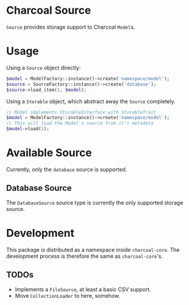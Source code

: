 Charcoal Source
===============

`Source` provides storage support to Charcoal `Model`s.

# Usage

Using a `Source` object directly:
```php
$model = ModelFactory::instance()->create('namespace/model');
$source = SourceFactory::instance()->create('database');
$source->load_item(1, $model);
```

Using a `Storable` object, which abstract away the `Source` completely.
```php
// Model implements StorableInterface with StorableTrait
$model = ModelFactory::instance()->create('namespace/model');
// This will load the Model's source from it's metadata
$model->load(1);
```

# Available Source

Currently, only the `database` source is supported.

## Database Source

The `DatabaseSource` source type is currently the only supported storage source.

# Development

This package is distributed as a namespace inside `charcoal-core`. The development process is therefore the same as `charcoal-core`'s.

## TODOs

- Implements a `FileSource`, at least a basic CSV support.
- Move `CollectionLoader` to here, somehow.
